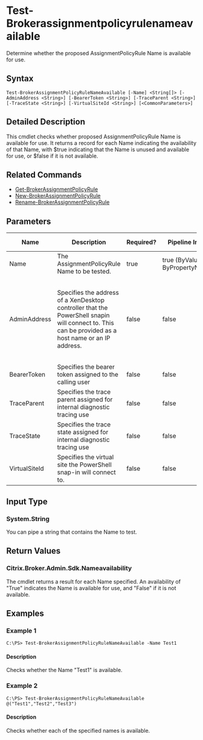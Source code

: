 ﻿
# Test-Brokerassignmentpolicyrulenameavailable
Determine whether the proposed AssignmentPolicyRule Name is available for use.
## Syntax

```
Test-BrokerAssignmentPolicyRuleNameAvailable [-Name] <String[]> [-AdminAddress <String>] [-BearerToken <String>] [-TraceParent <String>] [-TraceState <String>] [-VirtualSiteId <String>] [<CommonParameters>]
```

## Detailed Description
This cmdlet checks whether proposed AssignmentPolicyRule Name is available for use. It returns a record for each Name indicating the availability of that Name, with \$true indicating that the Name is unused and available for use, or \$false if it is not available.


## Related Commands

* [Get-BrokerAssignmentPolicyRule](../Get-BrokerAssignmentPolicyRule/)
* [New-BrokerAssignmentPolicyRule](../New-BrokerAssignmentPolicyRule/)
* [Rename-BrokerAssignmentPolicyRule](../Rename-BrokerAssignmentPolicyRule/)
## Parameters
| Name   | Description | Required? | Pipeline Input | Default Value |
| --- | --- | --- | --- | --- |
| Name | The AssignmentPolicyRule Name to be tested. | true | true (ByValue, ByPropertyName) |  |
| AdminAddress | Specifies the address of a XenDesktop controller that the PowerShell snapin will connect to. This can be provided as a host name or an IP address. | false | false | Localhost. Once a value is provided by any cmdlet, this value will become the default. |
| BearerToken | Specifies the bearer token assigned to the calling user | false | false |  |
| TraceParent | Specifies the trace parent assigned for internal diagnostic tracing use | false | false |  |
| TraceState | Specifies the trace state assigned for internal diagnostic tracing use | false | false |  |
| VirtualSiteId | Specifies the virtual site the PowerShell snap-in will connect to. | false | false |  |

## Input Type

### System.String
You can pipe a string that contains the Name to test.
## Return Values

### Citrix.Broker.Admin.Sdk.Nameavailability
The cmdlet returns a result for each Name specified. An availability of "True" indicates the Name is available for use, and "False" if it is not available.
## Examples

### Example 1

```
C:\PS> Test-BrokerAssignmentPolicyRuleNameAvailable -Name Test1
```

#### Description
Checks whether the Name "Test1" is available.
### Example 2

```
C:\PS> Test-BrokerAssignmentPolicyRuleNameAvailable @("Test1","Test2","Test3")
```

#### Description
Checks whether each of the specified names is available.
